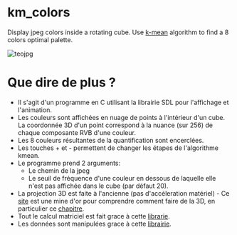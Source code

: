 # km_colors
Display jpeg colors inside a rotating cube.
Use [k-mean](https://github.com/ogus/kmeans-quantizer) algorithm to find a 8 colors optimal palette.

![teojpg](/samples/sample.gif)

# Que dire de plus ?
- Il s'agit d'un programme en C utilisant la librairie SDL pour l'affichage et l'animation.
- Les couleurs sont affichées en nuage de points à l'intérieur d'un cube. La coordonnée 3D d'un point correspond à la nuance (sur 256) de chaque composante RVB d'une couleur.
- Les 8 couleurs résultantes de la quantification sont encerclées.
- Les touches + et - permettent de changer les étapes de l'algorithme kmean.
- Le programme prend 2 arguments:
  - Le chemin de la jpeg
  - Le seuil de fréquence d'une couleur en dessous de laquelle elle n'est pas affichée dans le cube (par défaut 20).
- La projection 3D est faite à l'ancienne (pas d'accéleration matériel) - Ce [site](https://www.scratchapixel.com/index.php) est une mine d'or pour comprendre comment faire de la 3D, en particulier ce [chapitre](https://www.scratchapixel.com/lessons/3d-basic-rendering/computing-pixel-coordinates-of-3d-point/mathematics-computing-2d-coordinates-of-3d-points).
- Tout le calcul matriciel est fait grace à cette [librarie](https://github.com/felselva/mathc).
- Les données sont manipulées grace à cette [librairie](https://github.com/bkthomps/Containers).
